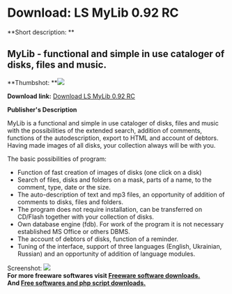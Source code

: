 # Download: LS MyLib 0.92 RC

**Short description: **

## MyLib - functional and simple in use cataloger of disks, files and music.

  
**Thumbshot: **![](http://www.freewarefiles.com/screenshot/mylib_md.gif)   
  
**Download link:** [Download LS MyLib 0.92 RC](http://freesoftwares.boysofts.com/LS-MyLib-RC_program_12319.html)  
  

**Publisher's Description**  
  

MyLib is a functional and simple in use cataloger of disks, files and music
with the possibilities of the extended search, addition of comments, functions
of the autodescription, export to HTML and account of debtors. Having made
images of all disks, your collection always will be with you.

The basic possibilities of program:

  * Function of fast creation of images of disks (one click on a disk) 
  * Search of files, disks and folders on a mask, parts of a name, to the comment, type, date or the size. 
  * The auto-description of text and mp3 files, an opportunity of addition of comments to disks, files and folders. 
  * The program does not require installation, can be transferred on CD/Flash together with your collection of disks. 
  * Own database engine (fdb). For work of the program it is not necessary established MS Office or others DBMS. 
  * The account of debtors of disks, function of a reminder. 
  * Tuning of the interface, support of three languages (English, Ukrainian, Russian) and an opportunity of addition of language modules. 

  
  
Screenshot: ![](http://www.freewarefiles.com/screenshot/mylib.gif)  
**For more freeware softwares visit [Freeware software downloads.](http://freesoftwares.boysofts.com/)**   
**And [Free softwares and php script downloads.](http://www.boysofts.com/)**

